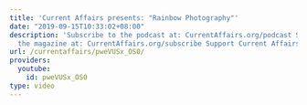 ```yaml
---
title: 'Current Affairs presents: "Rainbow Photography"'
date: "2019-09-15T10:33:02+08:00"
description: 'Subscribe to the podcast at: CurrentAffairs.org/podcast Subscribe to
  the magazine at: CurrentAffairs.org/subscribe Support Current Affairs at: Patreon.com/CurrentAffairs'
url: /currentaffairs/pweVUSx_OS0/
providers:
  youtube:
    id: pweVUSx_OS0
type: video
---
```

